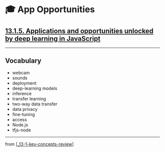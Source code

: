# 🎓 App Opportunities

## [**13.1.5.** Applications and opportunities unlocked by deep learning in JavaScript]()

---

## **Vocabulary**

- webcam
- sounds
- deployment
- deep-learning models
- inference
- transfer learning
- two-way data transfer
- data privacy
- fine-tuning
- access
- Node.js
- tfjs-node

---
from [[_13-1-key-concepts-review]]

[//begin]: # "Autogenerated link references for markdown compatibility"
[_13-1-key-concepts-review]: _13-1-key-concepts-review.md "🎓 Key Concepts"
[//end]: # "Autogenerated link references"